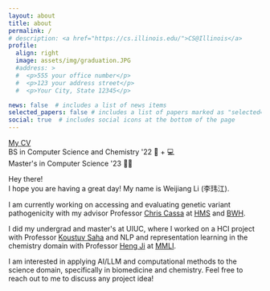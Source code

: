 ```yaml
---
layout: about
title: about
permalink: /
# description: <a href="https://cs.illinois.edu/">CS@Illinois</a>
profile:
  align: right
  image: assets/img/graduation.JPG
  #address: >
  #  <p>555 your office number</p>
  #  <p>123 your address street</p>
  #  <p>Your City, State 12345</p>

news: false  # includes a list of news items
selected_papers: false # includes a list of papers marked as "selected={true}"
social: true  # includes social icons at the bottom of the page
---
```


[My CV](https://vickyli99.github.io/assets/pdf/CV_2024.pdf)\
BS in Computer Science and Chemistry '22 🧪 + 💻\
Master's in Computer Science '23 👩‍💻 


Hey there! \
I hope you are having a great day! My name is Weijiang Li (李玮江). 

I am currently working on accessing and evaluating genetic variant pathogenicity with my advisor Professor [Chris Cassa](http://genetics.bwh.harvard.edu/wiki/cassa/) at [HMS](https://dms.hms.harvard.edu/) and [BWH](https://bwhgenetics.org/). 

I did my undergrad and master's at UIUC, where I worked on a HCI project with Professor [Koustuv Saha](https://koustuv.com/) and NLP and representation learning in the chemistry domain with Professor [Heng Ji](http://blender.cs.illinois.edu/hengji.html) at [MMLI](https://moleculemaker.org/). 

I am interested in applying AI/LLM and computational methods to the science domain, specifically in biomedicine and chemistry. Feel free to reach out to me to discuss any project idea!